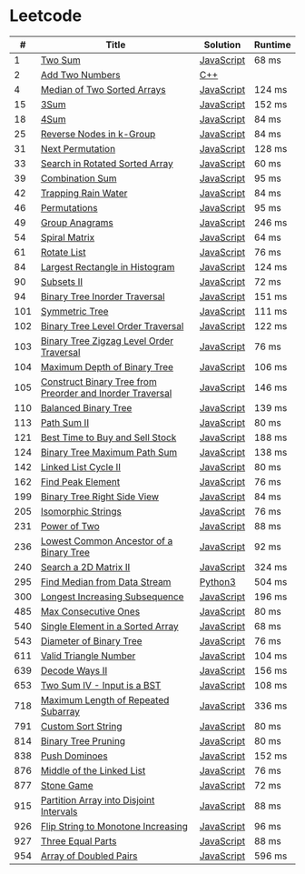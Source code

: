 # Leetcode

| # | Title | Solution | Runtime |
|---| ----- | -------- | ------- |
|1|[ Two Sum](https://leetcode.com/problems/two-sum/)|[JavaScript](./solutions/1.%20Two%20Sum.js)|68 ms|
|2|[ Add Two Numbers](https://leetcode.com/problems/add-two-numbers/)|[C++](./solutions/2.%20Add%20Two%20Numbers.cpp)||
|4|[ Median of Two Sorted Arrays](https://leetcode.com/problems/median-of-two-sorted-arrays/)|[JavaScript](./solutions/4.%20Median%20of%20Two%20Sorted%20Arrays.js)|124 ms|
|15|[ 3Sum](https://leetcode.com/problems/3sum/)|[JavaScript](./solutions/15.%203Sum.js)|152 ms|
|18|[ 4Sum](https://leetcode.com/problems/4sum/)|[JavaScript](./solutions/18.%204Sum.js)|84 ms|
|25|[ Reverse Nodes in k-Group](https://leetcode.com/problems/reverse-nodes-in-k-group/)|[JavaScript](./solutions/25.%20Reverse%20Nodes%20in%20k-Group.js)|84 ms|
|31|[ Next Permutation](https://leetcode.com/problems/next-permutation/)|[JavaScript](./solutions/31.%20Next%20Permutation.js)|128 ms|
|33|[ Search in Rotated Sorted Array](https://leetcode.com/problems/search-in-rotated-sorted-array/)|[JavaScript](./solutions/33.%20Search%20in%20Rotated%20Sorted%20Array.js)|60 ms|
|39|[ Combination Sum](https://leetcode.com/problems/combination-sum/)|[JavaScript](./solutions/39.%20Combination%20Sum.js)|95 ms|
|42|[ Trapping Rain Water](https://leetcode.com/problems/trapping-rain-water/)|[JavaScript](./solutions/42.%20Trapping%20Rain%20Water.js)|84 ms|
|46|[ Permutations](https://leetcode.com/problems/permutations/)|[JavaScript](./solutions/46.%20Permutations.js)|95 ms|
|49|[ Group Anagrams](https://leetcode.com/problems/group-anagrams/)|[JavaScript](./solutions/49.%20Group%20Anagrams.js)|246 ms|
|54|[ Spiral Matrix](https://leetcode.com/problems/spiral-matrix/)|[JavaScript](./solutions/54.%20Spiral%20Matrix.js)|64 ms|
|61|[ Rotate List](https://leetcode.com/problems/rotate-list/)|[JavaScript](./solutions/61.%20Rotate%20List.js)|76 ms|
|84|[ Largest Rectangle in Histogram](https://leetcode.com/problems/largest-rectangle-in-histogram/)|[JavaScript](./solutions/84.%20Largest%20Rectangle%20in%20Histogram.js)|124 ms|
|90|[ Subsets II](https://leetcode.com/problems/subsets-ii/)|[JavaScript](./solutions/90.%20Subsets%20II.js)|72 ms|
|94|[ Binary Tree Inorder Traversal](https://leetcode.com/problems/binary-tree-inorder-traversal/)|[JavaScript](./solutions/94.%20Binary%20Tree%20Inorder%20Traversal.js)|151 ms|
|101|[ Symmetric Tree](https://leetcode.com/problems/symmetric-tree/)|[JavaScript](./solutions/101.%20Symmetric%20Tree.js)|111 ms|
|102|[ Binary Tree Level Order Traversal](https://leetcode.com/problems/binary-tree-level-order-traversal/)|[JavaScript](./solutions/102.%20Binary%20Tree%20Level%20Order%20Traversal.js)|122 ms|
|103|[ Binary Tree Zigzag Level Order Traversal](https://leetcode.com/problems/binary-tree-zigzag-level-order-traversal/)|[JavaScript](./solutions/103.%20Binary%20Tree%20Zigzag%20Level%20Order%20Traversal.js)|76 ms|
|104|[ Maximum Depth of Binary Tree](https://leetcode.com/problems/maximum-depth-of-binary-tree/)|[JavaScript](./solutions/104.%20Maximum%20Depth%20of%20Binary%20Tree.js)|106 ms|
|105|[ Construct Binary Tree from Preorder and Inorder Traversal](https://leetcode.com/problems/construct-binary-tree-from-preorder-and-inorder-traversal/)|[JavaScript](./solutions/105.%20Construct%20Binary%20Tree%20from%20Preorder%20and%20Inorder%20Traversal.js)|146 ms|
|110|[ Balanced Binary Tree](https://leetcode.com/problems/balanced-binary-tree/)|[JavaScript](./solutions/110.%20Balanced%20Binary%20Tree.js)|139 ms|
|113|[ Path Sum II](https://leetcode.com/problems/path-sum-ii/)|[JavaScript](./solutions/113.%20Path%20Sum%20II.js)|80 ms|
|121|[ Best Time to Buy and Sell Stock](https://leetcode.com/problems/best-time-to-buy-and-sell-stock/)|[JavaScript](./solutions/121.%20Best%20Time%20to%20Buy%20and%20Sell%20Stock.js)|188 ms|
|124|[ Binary Tree Maximum Path Sum](https://leetcode.com/problems/binary-tree-maximum-path-sum/)|[JavaScript](./solutions/124.%20Binary%20Tree%20Maximum%20Path%20Sum.js)|138 ms|
|142|[ Linked List Cycle II](https://leetcode.com/problems/linked-list-cycle-ii/)|[JavaScript](./solutions/142.%20Linked%20List%20Cycle%20II.js)|80 ms|
|162|[ Find Peak Element](https://leetcode.com/problems/find-peak-element/)|[JavaScript](./solutions/162.%20Find%20Peak%20Element.js)|76 ms|
|199|[ Binary Tree Right Side View](https://leetcode.com/problems/binary-tree-right-side-view/)|[JavaScript](./solutions/199.%20Binary%20Tree%20Right%20Side%20View.js)|84 ms|
|205|[ Isomorphic Strings](https://leetcode.com/problems/isomorphic-strings/)|[JavaScript](./solutions/205.%20Isomorphic%20Strings.js)|76 ms|
|231|[ Power of Two](https://leetcode.com/problems/power-of-two/)|[JavaScript](./solutions/231.%20Power%20of%20Two.js)|88 ms|
|236|[ Lowest Common Ancestor of a Binary Tree](https://leetcode.com/problems/lowest-common-ancestor-of-a-binary-tree/)|[JavaScript](./solutions/236.%20Lowest%20Common%20Ancestor%20of%20a%20Binary%20Tree.js)|92 ms|
|240|[ Search a 2D Matrix II](https://leetcode.com/problems/search-a-2d-matrix-ii/)|[JavaScript](./solutions/240.%20Search%20a%202D%20Matrix%20II.js)|324 ms|
|295|[ Find Median from Data Stream](https://leetcode.com/problems/find-median-from-data-stream/)|[Python3](./solutions/295.%20Find%20Median%20from%20Data%20Stream.py)|504 ms|
|300|[ Longest Increasing Subsequence](https://leetcode.com/problems/longest-increasing-subsequence/)|[JavaScript](./solutions/300.%20Longest%20Increasing%20Subsequence.js)|196 ms|
|485|[ Max Consecutive Ones](https://leetcode.com/problems/max-consecutive-ones/)|[JavaScript](./solutions/485.%20Max%20Consecutive%20Ones.js)|80 ms|
|540|[ Single Element in a Sorted Array](https://leetcode.com/problems/single-element-in-a-sorted-array/)|[JavaScript](./solutions/540.%20Single%20Element%20in%20a%20Sorted%20Array.js)|68 ms|
|543|[ Diameter of Binary Tree](https://leetcode.com/problems/diameter-of-binary-tree/)|[JavaScript](./solutions/543.%20Diameter%20of%20Binary%20Tree.js)|76 ms|
|611|[ Valid Triangle Number](https://leetcode.com/problems/valid-triangle-number/)|[JavaScript](./solutions/611.%20Valid%20Triangle%20Number.js)|104 ms|
|639|[ Decode Ways II](https://leetcode.com/problems/decode-ways-ii/)|[JavaScript](./solutions/639.%20Decode%20Ways%20II.js)|156 ms|
|653|[ Two Sum IV - Input is a BST](https://leetcode.com/problems/two-sum-iv-input-is-a-bst/)|[JavaScript](./solutions/653.%20Two%20Sum%20IV%20-%20Input%20is%20a%20BST.js)|108 ms|
|718|[ Maximum Length of Repeated Subarray](https://leetcode.com/problems/maximum-length-of-repeated-subarray/)|[JavaScript](./solutions/718.%20Maximum%20Length%20of%20Repeated%20Subarray.js)|336 ms|
|791|[ Custom Sort String](https://leetcode.com/problems/custom-sort-string/)|[JavaScript](./solutions/791.%20Custom%20Sort%20String.js)|80 ms|
|814|[ Binary Tree Pruning](https://leetcode.com/problems/binary-tree-pruning/)|[JavaScript](./solutions/814.%20Binary%20Tree%20Pruning.js)|80 ms|
|838|[ Push Dominoes](https://leetcode.com/problems/push-dominoes/)|[JavaScript](./solutions/838.%20Push%20Dominoes.js)|152 ms|
|876|[ Middle of the Linked List](https://leetcode.com/problems/middle-of-the-linked-list/)|[JavaScript](./solutions/876.%20Middle%20of%20the%20Linked%20List.js)|76 ms|
|877|[ Stone Game](https://leetcode.com/problems/stone-game/)|[JavaScript](./solutions/877.%20Stone%20Game.js)|72 ms|
|915|[ Partition Array into Disjoint Intervals](https://leetcode.com/problems/partition-array-into-disjoint-intervals/)|[JavaScript](./solutions/915.%20Partition%20Array%20into%20Disjoint%20Intervals.js)|88 ms|
|926|[ Flip String to Monotone Increasing](https://leetcode.com/problems/flip-string-to-monotone-increasing/)|[JavaScript](./solutions/926.%20Flip%20String%20to%20Monotone%20Increasing.js)|96 ms|
|927|[ Three Equal Parts](https://leetcode.com/problems/three-equal-parts/)|[JavaScript](./solutions/927.%20Three%20Equal%20Parts.js)|88 ms|
|954|[ Array of Doubled Pairs](https://leetcode.com/problems/array-of-doubled-pairs/)|[JavaScript](./solutions/954.%20Array%20of%20Doubled%20Pairs.js)|596 ms|
